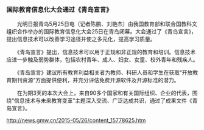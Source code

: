 ### 国际教育信息化大会通过《青岛宣言》

　　光明日报青岛5月25日电（记者陈鹏、刘艳杰）由我国教育部和联合国教科文组织合作举办的国际教育信息化大会25日在青岛闭幕。大会通过了《青岛宣言》，提出信息技术可以改善学习途径并使之多元化，提高学习质量。

　　《青岛宣言》提出，信息技术可以用于正规和非正规的教育和培训。信息技术应进一步触及弱势群体，包括农村青年、成人、妇女、女童、校外青年和残疾人。

　　《青岛宣言》建议所有教育利益相关者为教师、科研人员和学生在获取“开放教育期刊资源”方面提供便利，并充分评估免费开源软件及开源标准的潜力。

　　在为期3天的本次大会上，来自90多个国家和有关国际组织、企业的代表，围绕“信息技术与未来教育变革”主题深入交流、广泛达成共识，通过了成果文件《青岛宣言》。

http://news.gmw.cn/2015-05/26/content_15778625.htm